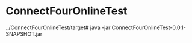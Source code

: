 # ConnectFourOnlineTest
../ConnectFourOnlineTest/target# java -jar ConnectFourOnlineTest-0.0.1-SNAPSHOT.jar